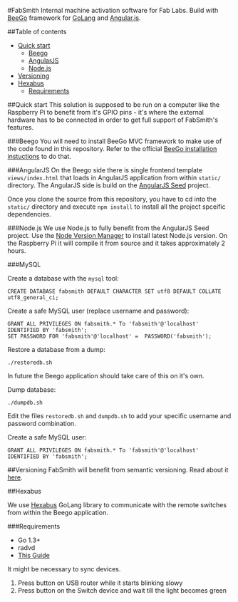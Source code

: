 #FabSmith
Internal machine activation software for Fab Labs. Build with [BeeGo](http://beego.me) framework for [GoLang](https://golang.org) and [Angular.js](https://angularjs.org).

##Table of contents
- [Quick start](#quick-start)
  - [Beego](#beego)
  - [AngularJS](#angularjs)
  - [Node.js](#nodejs)
- [Versioning](#versioning)
- [Hexabus](#hexabus)
  - [Requirements](#requirements)

##Quick start
This solution is supposed to be run on a computer like the Raspberry Pi to benefit from it's GPIO pins - it's where the external hardware has to be connected in order to get full support of FabSmith's features.

###Beego
You will need to install BeeGo MVC framework to make use of the code found in this repository. Refer to the official [BeeGo installation instuctions](http://beego.me/quickstart) to do that.

###AngularJS
On the Beego side there is single frontend template `views/index.html` that loads in AngularJS application from within `static/` directory. The AngularJS side is build on the [AngularJS Seed](https://github.com/angular/angular-seed) project.

Once you clone the source from this repository, you have to cd into the `static/` directory and execute `npm install` to install all the project spceific dependencies.

###Node.js
We use Node.js to fully benefit from the AngularJS Seed project. Use the [Node Version Manager](https://github.com/creationix/nvm) to install latest Node.js version. On the Raspberry Pi it will compile it from source and it takes approximately 2 hours.

###MySQL

Create a database with the `mysql` tool:
```
CREATE DATABASE fabsmith DEFAULT CHARACTER SET utf8 DEFAULT COLLATE utf8_general_ci;
```

Create a safe MySQL user (replace username and password): 
```
GRANT ALL PRIVILEGES ON fabsmith.* To 'fabsmith'@'localhost' IDENTIFIED BY 'fabsmith';
SET PASSWORD FOR 'fabsmith'@'localhost' =  PASSWORD('fabsmith');
```

Restore a database from a dump:
```
./restoredb.sh
```

In future the Beego application should take care of this on it's own.

Dump database:
```
./dumpdb.sh
```

Edit the files `restoredb.sh` and `dumpdb.sh` to add your specific username and password combination.

Create a safe MySQL user: 
```
GRANT ALL PRIVILEGES ON fabsmith.* To 'fabsmith'@'localhost' IDENTIFIED BY 'fabsmith';
```

##Versioning
FabSmith will benefit from semantic versioning. Read about it [here](http://semver.org).

##Hexabus

We use [Hexabus](https://github.com/mysmartgrid/hexabus) GoLang library to communicate with the remote switches from within the Beego application.

###Requirements
- Go 1.3+
- radvd
- [This Guide](https://github.com/mysmartgrid/hexabus/wiki/Connect-PC-Directly)

It might be necessary to sync devices.  
1. Press button on USB router while it starts blinking slowy  
2. Press button on the Switch device and wait till the light becomes green



